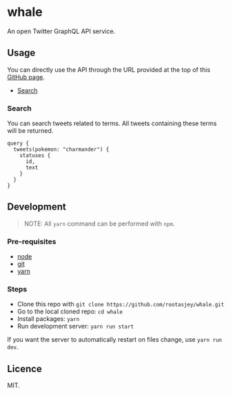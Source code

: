 # whale

An open Twitter GraphQL API service.

## Usage

You can directly use the API through the URL provided at the top of this [GitHub page](https://github.com/rootasjey/whale).

* [Search](#search)

### Search

You can search tweets related to terms. All tweets containing these terms will be returned.

```gql
query {
  tweets(pokemon: "charmander") {
    statuses {
      id,
      text
    }
  }
}
```

## Development

>NOTE: All `yarn` command can be performed with `npm`.

### Pre-requisites

* [node](https://nodejs.org)
* [git](https://git-scm.com)
* [yarn](https://yarnpkg.com)

### Steps

* Clone this repo with `git clone https://github.com/rootasjey/whale.git`
* Go to the local cloned repo: `cd whale`
* Install packages: `yarn`
* Run development server: `yarn run start`

If you want the server to automatically restart on files change, use `yarn run dev`.

## Licence

MIT.
